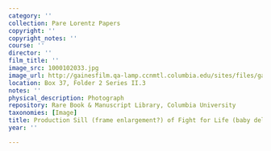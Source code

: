 ```yaml
---
category: ''
collection: Pare Lorentz Papers
copyright: ''
copyright_notes: ''
course: ''
director: ''
film_title: ''
image_src: 1000102033.jpg
image_url: http://gainesfilm.qa-lamp.ccnmtl.columbia.edu/sites/files/gainesfilm/images/1000102033.jpg
location: Box 37, Folder 2 Series II.3
notes: ''
physical_description: Photograph
repository: Rare Book & Manuscript Library, Columbia University
taxonomies: [Image]
title: Production Sill (frame enlargement?) of Fight for Life (baby delivery)
year: ''

---
```

